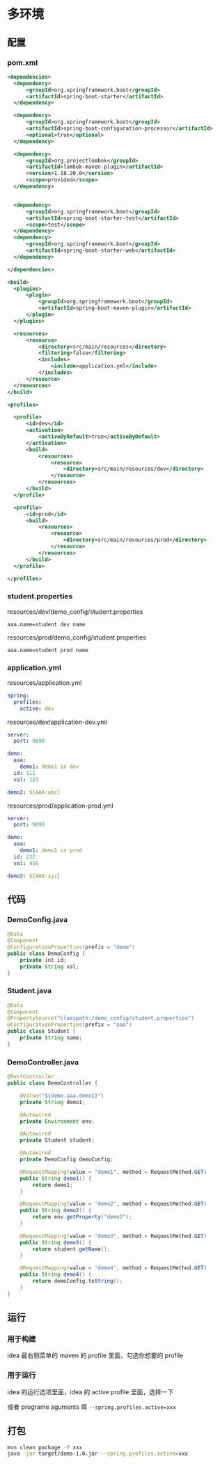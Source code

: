 # 多环境

## 配置

### pom.xml

```xml
<dependencies>
  <dependency>
      <groupId>org.springframework.boot</groupId>
      <artifactId>spring-boot-starter</artifactId>
  </dependency>

  <dependency>
      <groupId>org.springframework.boot</groupId>
      <artifactId>spring-boot-configuration-processor</artifactId>
      <optional>true</optional>
  </dependency>

  <dependency>
      <groupId>org.projectlombok</groupId>
      <artifactId>lombok-maven-plugin</artifactId>
      <version>1.18.20.0</version>
      <scope>provided</scope>
  </dependency>


  <dependency>
      <groupId>org.springframework.boot</groupId>
      <artifactId>spring-boot-starter-test</artifactId>
      <scope>test</scope>
  </dependency>
  <dependency>
      <groupId>org.springframework.boot</groupId>
      <artifactId>spring-boot-starter-web</artifactId>
  </dependency>

</dependencies>

<build>
  <plugins>
      <plugin>
          <groupId>org.springframework.boot</groupId>
          <artifactId>spring-boot-maven-plugin</artifactId>
      </plugin>
  </plugins>

  <resources>
      <resource>
          <directory>src/main/resources</directory>
          <filtering>false</filtering>
          <includes>
              <include>application.yml</include>
          </includes>
      </resource>
  </resources>
</build>

<profiles>

  <profile>
      <id>dev</id>
      <activation>
          <activeByDefault>true</activeByDefault>
      </activation>
      <build>
          <resources>
              <resource>
                  <directory>src/main/resources/dev</directory>
              </resource>
          </resources>
      </build>
  </profile>

  <profile>
      <id>prod</id>
      <build>
          <resources>
              <resource>
                  <directory>src/main/resources/prod</directory>
              </resource>
          </resources>
      </build>
  </profile>

</profiles>
```

### student.properties

resources/dev/demo_config/student.properties

```properties
aaa.name=student dev name
```

resources/prod/demo_config/student.properties

```properties
aaa.name=student prod name
```

### application.yml

resources/application.yml

```yaml
spring:
  profiles:
    active: dev
```

resources/dev/application-dev.yml

```yaml
server:
  port: 9090

demo:
  aaa:
    demo1: demo1 in dev
  id: 111
  val: 123

demo2: ${AAA:abc}
```

resources/prod/application-prod.yml

```yaml
server:
  port: 9090

demo:
  aaa:
    demo1: demo1 in prod
  id: 222
  val: 456

demo2: ${AAA:xyz}
```

## 代码

### DemoConfig.java

```java
@Data
@Component
@ConfigurationProperties(prefix = "demo")
public class DemoConfig {
    private int id;
    private String val;
}
```

### Student.java

```java
@Data
@Component
@PropertySource("classpath:/demo_config/student.properties")
@ConfigurationProperties(prefix = "aaa")
public class Student {
    private String name;
}
```

### DemoController.java

```java
@RestController
public class DemoController {

    @Value("${demo.aaa.demo1}")
    private String demo1;

    @Autowired
    private Environment env;

    @Autowired
    private Student student;

    @Autowired
    private DemoConfig demoConfig;

    @RequestMapping(value = "demo1", method = RequestMethod.GET)
    public String demo1() {
        return demo1;
    }

    @RequestMapping(value = "demo2", method = RequestMethod.GET)
    public String demo2() {
        return env.getProperty("demo2");
    }

    @RequestMapping(value = "demo3", method = RequestMethod.GET)
    public String demo3() {
        return student.getName();
    }

    @RequestMapping(value = "demo4", method = RequestMethod.GET)
    public String demo4() {
        return demoConfig.toString();
    }
}
```

## 运行

### 用于构建

idea 最右侧菜单的 maven 的 profile 里面，勾选你想要的 profile

### 用于运行

idea 的运行选项里面，idea 的 active profile 里面，选择一下

或者 programe aguments 填 `--spring.profiles.active=xxx`

## 打包

```sh
mvn clean package -P xxx
java -jar target/demo-1.0.jar --spring.profiles.active=xxx
```
